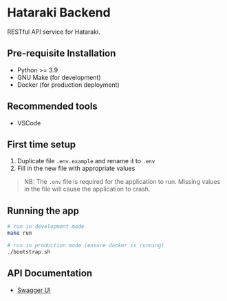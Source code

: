 # Hataraki Backend

RESTful API service for Hataraki.

## Pre-requisite Installation

- Python >= 3.9
- GNU Make (for development)
- Docker (for production deployment)

## Recommended tools

- VSCode

## First time setup

1. Duplicate file `.env.example` and rename it to `.env`
2. Fill in the new file with appropriate values

> NB: The `.env` file is required for the application to run. Missing values in the file will cause the application to crash.

## Running the app

```bash
# run in development mode
make run

# run in production mode (ensure docker is running)
./bootstrap.sh
```

## API Documentation

- [Swagger UI](http://hataraki-dev.hellodon.dev/docs)
